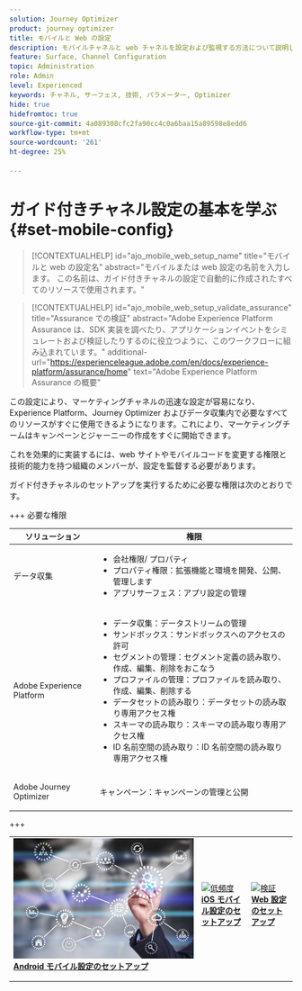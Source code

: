 ```yaml
---
solution: Journey Optimizer
product: journey optimizer
title: モバイルと Web の設定
description: モバイルチャネルと web チャネルを設定および監視する方法について説明します
feature: Surface, Channel Configuration
topic: Administration
role: Admin
level: Experienced
keywords: チャネル, サーフェス, 技術, パラメーター, Optimizer
hide: true
hidefromtoc: true
source-git-commit: 4a089308cfc2fa90cc4c0a6baa15a89598e8edd6
workflow-type: tm+mt
source-wordcount: '261'
ht-degree: 25%

---
```


# ガイド付きチャネル設定の基本を学ぶ {#set-mobile-config}

>[!CONTEXTUALHELP]
>id="ajo_mobile_web_setup_name"
>title="モバイルと web の設定名"
>abstract="モバイルまたは web 設定の名前を入力します。 この名前は、ガイド付きチャネルの設定で自動的に作成されたすべてのリソースで使用されます。"

>[!CONTEXTUALHELP]
>id="ajo_mobile_web_setup_validate_assurance"
>title="Assurance での検証"
>abstract="Adobe Experience Platform Assurance は、SDK 実装を調べたり、アプリケーションイベントをシミュレートおよび検証したりするのに役立つように、このワークフローに組み込まれています。"
>additional-url="https://experienceleague.adobe.com/en/docs/experience-platform/assurance/home" text="Adobe Experience Platform Assurance の概要"


この設定により、マーケティングチャネルの迅速な設定が容易になり、Experience Platform、Journey Optimizer およびデータ収集内で必要なすべてのリソースがすぐに使用できるようになります。これにより、マーケティングチームはキャンペーンとジャーニーの作成をすぐに開始できます。

これを効果的に実装するには、web サイトやモバイルコードを変更する権限と技術的能力を持つ組織のメンバーが、設定を監督する必要があります。

ガイド付きチャネルのセットアップを実行するために必要な権限は次のとおりです。

+++ 必要な権限

<table>
  <thead>
    <tr>
      <th><strong>ソリューション</strong></th>
      <th><strong>権限</strong></th>
    </tr>
  </thead>
  <tbody>
    <tr>
      <td>
        <p>データ収集</p>
      </td>
      <td>
        <ul>
          <li>会社権限/ プロパティ</li>
          <li>プロパティ権限：拡張機能と環境を開発、公開、管理します</li>
          <li>アプリサーフェス：アプリ設定の管理</li>
        </ul>
      </td>
    </tr>
    <tr>
      <td>
        <p>Adobe Experience Platform</p>
      </td>
      <td>
        <ul>
          <li>データ収集：データストリームの管理</li>
          <li>サンドボックス：サンドボックスへのアクセスの許可</li>
          <li>セグメントの管理：セグメント定義の読み取り、作成、編集、削除をおこなう</li>
          <li>プロファイルの管理：プロファイルを読み取り、作成、編集、削除する</li>
          <li>データセットの読み取り：データセットの読み取り専用アクセス権</li>
          <li>スキーマの読み取り：スキーマの読み取り専用アクセス権</li>
          <li>ID 名前空間の読み取り：ID 名前空間の読み取り専用アクセス権</li>
        </ul>
      </td>
    </tr>
    <tr>
      <td>
        <p>Adobe Journey Optimizer</p>
      </td>
      <td>
        <p>キャンペーン：キャンペーンの管理と公開</p>
      </td>
    </tr>
  </tbody>
</table>
+++

<table style="table-layout:fixed"><tr style="border: 0;">
<td>
<a href="set-mobile-android.md">
<img alt="リード" src="assets/do-not-localize/config-android.jpeg">
</a>
<div><a href="set-mobile-android.md"><strong>Android モバイル設定のセットアップ </strong>
</div>
<p>
</td>
<td>
<a href="set-mobile-ios.md">
<img alt="低頻度" src="assets/do-not-localize/config-ios.jpeg">
</a>
<div>
<a href="set-mobile-ios.md"><strong>iOS モバイル設定のセットアップ </strong></a>
</div>
<p></td>
<td>
<a href="set-mobile-web.md">
<img alt="検証" src="assets/do-not-localize/config-web.jpeg">
</a>
<div>
<a href="set-mobile-web.md"><strong>Web 設定のセットアップ </strong></a>
</div>
<p>
</td>
</tr></table>
